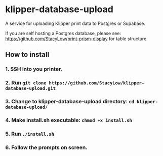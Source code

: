 # klipper-database-upload
A service for uploading Klipper print data to Postgres or Supabase.

If you are self hosting a Postgres database, please see: https://github.com/StacyLow/print-prism-display for table structure.

## How to install

### 1. SSH into you printer.

### 2. Run ```git clone https://github.com/StacyLow/klipper-database-upload.git```

### 3. Change to klipper-database-upload directory: ```cd klipper-database-upload/```

### 4. Make install.sh executable: ```chmod +x install.sh```

### 5. Run ```./install.sh```

### 6. Follow the prompts on screen.


